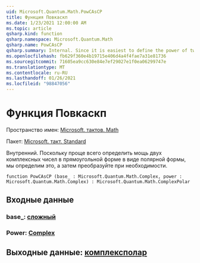 ```yaml
---
uid: Microsoft.Quantum.Math.PowCAsCP
title: Функция Повкаскп
ms.date: 1/23/2021 12:00:00 AM
ms.topic: article
qsharp.kind: function
qsharp.namespace: Microsoft.Quantum.Math
qsharp.name: PowCAsCP
qsharp.summary: Internal. Since it is easiest to define the power of two complex numbers in cartesian form as returning in polar form, we define that here, then convert as needed.
ms.openlocfilehash: fb629f360e4b19715e406d4a4f4fae7a31e81736
ms.sourcegitcommit: 71605ea9cc630e84e7ef29027e1f0ea06299747e
ms.translationtype: MT
ms.contentlocale: ru-RU
ms.lasthandoff: 01/26/2021
ms.locfileid: "98847056"
---
```

# <a name="powcascp-function"></a>Функция Повкаскп

Пространство имен: [Microsoft. тактов. Math](xref:Microsoft.Quantum.Math)

Пакет: [Microsoft. такт. Standard](https://nuget.org/packages/Microsoft.Quantum.Standard)


Внутренний. Поскольку проще всего определить мощь двух комплексных чисел в прямоугольной форме в виде полярной формы, мы определим это, а затем преобразуйте при необходимости.

```qsharp
function PowCAsCP (base_ : Microsoft.Quantum.Math.Complex, power : Microsoft.Quantum.Math.Complex) : Microsoft.Quantum.Math.ComplexPolar
```


## <a name="input"></a>Входные данные

### <a name="base_--complex"></a>base_: [сложный](xref:Microsoft.Quantum.Math.Complex)




### <a name="power--complex"></a>Power: [Complex](xref:Microsoft.Quantum.Math.Complex)





## <a name="output--complexpolar"></a>Выходные данные: [комплексполар](xref:Microsoft.Quantum.Math.ComplexPolar)

